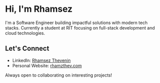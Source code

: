 # Hi, I'm Rhamsez

I'm a Software Engineer building impactful solutions with modern tech stacks. Currently a student at RIT focusing on full-stack development and cloud technologies.

## Let's Connect
- LinkedIn: [Rhamsez Thevenin](https://linkedin.com/in/rhamzthev)
- Personal Website: [rhamzthev.com](https://rhamzthev.com)

Always open to collaborating on interesting projects!
